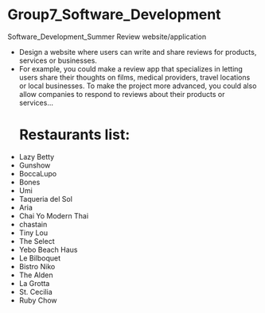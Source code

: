 # Group7_Software_Development
Software_Development_Summer
Review website/application
- Design a website where users can write and share reviews for products, services or businesses.
- For example, you could make a review app that specializes in letting users share their thoughts on films, medical providers, travel locations or local businesses. To make the project more advanced, you could also allow companies to respond to reviews about their products or services...
  # Restaurants list:
- Lazy Betty
- Gunshow
- BoccaLupo
- Bones
- Umi
- Taqueria del Sol
- Aria 
- Chai Yo Modern Thai
- chastain
- Tiny Lou
- The Select
- Yebo Beach Haus
- Le Bilboquet
- Bistro Niko
- The Alden
- La Grotta
- St. Cecilia
- Ruby Chow
